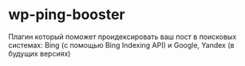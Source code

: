 # wp-ping-booster

Плагин который поможет проидексировать ваш пост в поисковых системах: Bing (с помощью Bing Indexing API) и Google, Yandex (в будущих версиях)
